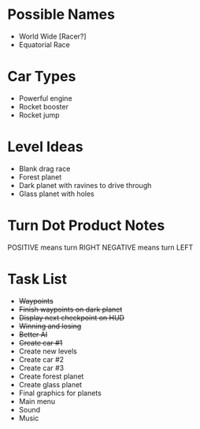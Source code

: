 Possible Names
==============
* World Wide [Racer?]
* Equatorial Race

Car Types
=========
* Powerful engine
* Rocket booster
* Rocket jump

Level Ideas
===========
* Blank drag race
* Forest planet
* Dark planet with ravines to drive through
* Glass planet with holes

Turn Dot Product Notes
======================
POSITIVE means turn RIGHT
NEGATIVE means turn LEFT

Task List
=========
* ~~Waypoints~~
* ~~Finish waypoints on dark planet~~
* ~~Display next checkpoint on HUD~~
* ~~Winning and losing~~
* ~~Better AI~~
* ~~Create car #1~~
* Create new levels
* Create car #2
* Create car #3
* Create forest planet
* Create glass planet
* Final graphics for planets
* Main menu
* Sound
* Music


